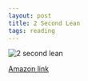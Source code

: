 ```yaml
---
layout: post
title: 2 Second Lean
tags: reading
---
```


![2 second lean](assets/2-second-lean.jpg)

[Amazon link](https://www.amazon.com/gp/product/0984662286/ref=ppx_yo_dt_b_asin_title_o01_s00?ie=UTF8&psc=1)

